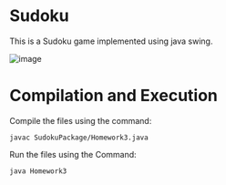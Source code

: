 # Sudoku
This is a Sudoku game implemented using java swing.

![image](https://github.com/KonstantinosGalanis/Sudoku/assets/147558588/ff954a71-a209-46cb-b826-e2557c712b45)



# Compilation and Execution

Compile the files using the command:

```javac SudokuPackage/Homework3.java```

Run the files using the Command:

```java Homework3```

